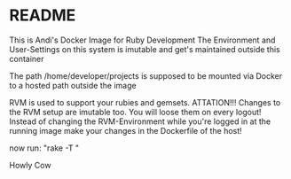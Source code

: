 
# README

This is Andi's Docker Image for Ruby Development
The Environment and User-Settings on this system
is imutable and get's maintained outside this container

The path /home/developer/projects is supposed to be mounted
via Docker to a hosted path outside the image


RVM is used to support your rubies and gemsets.
ATTATION!!! Changes to the RVM setup are imutable too. You
will loose them on every logout! Instead of changing the
RVM-Environment while you're logged in at the running image
make your changes in the Dockerfile of the host!


now run: "rake -T <enter>"


Howly Cow


